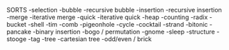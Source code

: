 SORTS
-selection
-bubble
-recursive bubble
-insertion
-recursive insertion
-merge
-iterative merge
-quick
-iterative quick
-heap
-counting
-radix
-bucket
-shell
-tim
-comb
-pigeonhole
-cycle
-cocktail
-strand
-bitonic
-pancake
-binary insertion
-bogo / permutation
-gnome
-sleep
-structure
-stooge
-tag
-tree
-cartesian tree
-odd/even / brick
